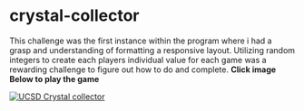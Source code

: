 # crystal-collector

This challenge was the first instance within the program where i had a grasp and understanding of formatting a responsive layout. Utilizing random integers to create each players individual value for each game was a rewarding challenge to figure out how to do and complete.  <strong>Click image Below to play the game</strong>

<a href="https://rogueathletic.github.io/crystal-collector/">
  <img src="https://i.imgur.com/5VNowjN.png" alt="UCSD Crystal collector ">
</a>
